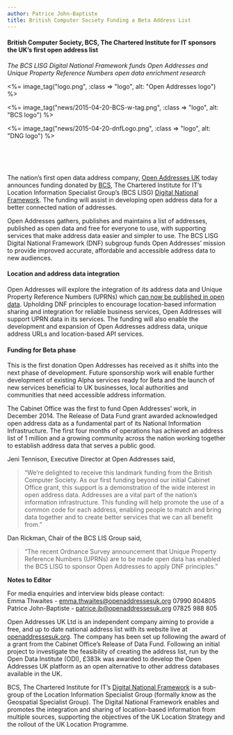 ```yaml
---
author: Patrice John-Baptiste
title: British Computer Society Funding a Beta Address List
---
```


#### British Computer Society, BCS, The Chartered Institute for IT sponsors the UK’s first open address list

*The BCS LISG Digital National Framework funds Open Addresses and Unique Property Reference Numbers open data enrichment research*

<%= image_tag("logo.png", :class => "logo", alt: "Open Addresses logo") %>

<%= image_tag("news/2015-04-20-BCS-w-tag.png", :class => "logo", alt: "BCS logo") %>

<%= image_tag("news/2015-04-20-dnfLogo.png", :class => "logo", alt: "DNG logo") %>

<br> <br> <br>

The nation’s first open data address company, [Open Addresses UK](https://openaddressesuk.org) today announces funding donated by [BCS](https://www.bcs.org), The Chartered Institute for IT’s Location Information Specialist Group’s (BCS LISG) [Digital National Framework](http://www.dnf.org/). The funding will assist in developing open address data for a better connected nation of addresses.

Open Addresses gathers, publishes and maintains a list of addresses, published as open data and free for everyone to use, with supporting services that make address data easier and simpler to use. The BCS LISG Digital National Framework (DNF) subgroup funds Open Addresses’ mission to provide improved accurate, affordable and accessible address data to new audiences. 

#### Location and address data integration

Open Addresses will explore the integration of its address data and Unique Property Reference Numbers (UPRNs) which [can now be published in open data](http://www.ordnancesurvey.co.uk/about/news/2015/uprn-release-sharing-location-data.html). Upholding DNF principles to encourage location-based information sharing and integration for reliable business services, Open Addresses will support UPRN data in its services. The funding will also enable the development and expansion of Open Addresses address data, unique address URLs and location-based API services.

#### Funding for Beta phase

This is the first donation Open Addresses has received as it shifts into the next phase of development. Future sponsorship work will enable further development of existing Alpha services ready for Beta and the launch of new services beneficial to UK businesses, local authorities and communities that need accessible address information.

The Cabinet Office was the first to fund Open Addresses’ work, in December 2014. The Release of Data Fund grant awarded acknowledged open address data as a fundamental part of its National Information Infrastructure. The first four months of operations has achieved an address list of 1 million and a growing community across the nation working together to establish address data that serves a public good.

Jeni Tennison, Executive Director at Open Addresses said,

> “We’re delighted to receive this landmark funding from the British Computer Society. As our first funding beyond our initial Cabinet Office grant, this support is a demonstration of the wide interest in open address data. Addresses are a vital part of the nation’s information infrastructure. This funding will help promote the use of a common code for each address, enabling people to match and bring data together and to create better services that we can all benefit from.”

Dan Rickman, Chair of the BCS LIS Group said,

> “The recent Ordnance Survey announcement that Unique Property Reference Numbers (UPRNs) are to be made open data has enabled the BCS LISG to sponsor Open Addresses to apply DNF principles.”  


**Notes to Editor**

For media enquiries and interview bids please contact: <br>
Emma Thwaites - [emma.thwaites@openaddressesuk.org](mailto:emma.thwaites@openaddressesuk.org) 07990 804805 <br>
Patrice John-Baptiste - [patrice.jb@openaddressesuk.org](mailto:patrice.jb@openaddressesuk.org) 07825 988 805 

Open Addresses UK Ltd is an independent company aiming to provide a free, and up to date national address list with its website live at [openaddressesuk.org](https://openaddressesuk.org).  The company has been set up following the award of a grant from the Cabinet Office’s Release of Data Fund. Following an initial project to investigate the feasibility of creating the address list, run by the Open Data Institute (ODI), £383k was awarded to develop the Open Addresses UK platform as an open alternative to other address databases available in the UK.

BCS, The Chartered Institute for IT’s [Digital National Framework](http://geospatial.bcs.org/lisg/digital-national-framework) is a sub-group of the Location Information Specialist Group (formally know as the Geospatial Specialist Group). The Digital National Framework enables and promotes the integration and sharing of location-based information from multiple sources, supporting the objectives of the UK Location Strategy and the rollout of the UK Location Programme.
